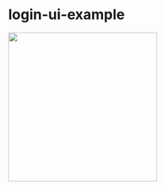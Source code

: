 # login-ui-example

<img src="https://github.com/ruanchenqiang/learn-qt/blob/master/login-ui-example/login.png" width="300" height="300"/><br/>
